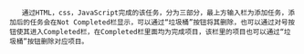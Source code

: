        通过HTML，css，JavaScript完成的该任务，分为三部分，最上方输入栏为添加任务，添加后的任务会在Not Completed栏显示，可以通过“垃圾桶”按钮将其删除，也可以通过对号按钮使其进入Completed栏，在Completed栏里面均为完成项目，该栏里的项目也可以通过“垃圾桶”按钮删除对应项目。
